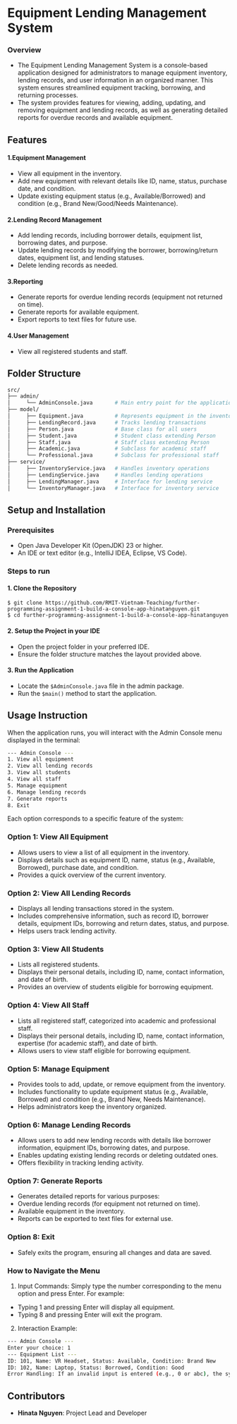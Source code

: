 # Equipment Lending Management System

### Overview

- The Equipment Lending Management System is a console-based application designed for administrators to manage equipment inventory, lending records, and user information in an organized manner. This system ensures streamlined equipment tracking, borrowing, and returning processes.
- The system provides features for viewing, adding, updating, and removing equipment and lending records, as well as generating detailed reports for overdue records and available equipment.

## Features
#### 1.Equipment Management
- View all equipment in the inventory.
- Add new equipment with relevant details like ID, name, status, purchase date, and condition.
- Update existing equipment status (e.g., Available/Borrowed) and condition (e.g., Brand New/Good/Needs Maintenance).
#### 2.Lending Record Management
- Add lending records, including borrower details, equipment list, borrowing dates, and purpose.
- Update lending records by modifying the borrower, borrowing/return dates, equipment list, and lending statuses.
- Delete lending records as needed.
#### 3.Reporting
- Generate reports for overdue lending records (equipment not returned on time).
- Generate reports for available equipment.
- Export reports to text files for future use.
#### 4.User Management
- View all registered students and staff.

## Folder Structure
```bash
src/
├── admin/
│     └── AdminConsole.java       # Main entry point for the application
├── model/
│     ├── Equipment.java          # Represents equipment in the inventory
│     ├── LendingRecord.java      # Tracks lending transactions
│     ├── Person.java             # Base class for all users
│     ├── Student.java            # Student class extending Person
│     ├── Staff.java              # Staff class extending Person
│     ├── Academic.java           # Subclass for academic staff
│     └── Professional.java       # Subclass for professional staff
├── service/
│     ├── InventoryService.java   # Handles inventory operations
│     ├── LendingService.java     # Handles lending operations
│     ├── LendingManager.java     # Interface for lending service
│     └── InventoryManager.java   # Interface for inventory service
```

## Setup and Installation
### Prerequisites
- Open Java Developer Kit (OpenJDK) 23 or higher.
- An IDE or text editor (e.g., IntelliJ IDEA, Eclipse, VS Code).
### Steps to run
#### 1. Clone the Repository
`$ git clone https://github.com/RMIT-Vietnam-Teaching/further-programming-assignment-1-build-a-console-app-hinatanguyen.git` <br>
`$ cd further-programming-assignment-1-build-a-console-app-hinatanguyen`
#### 2. Setup the Project in your IDE
- Open the project folder in your preferred IDE.
- Ensure the folder structure matches the layout provided above.
#### 3. Run the Application
- Locate the `$AdminConsole.java` file in the admin package.
- Run the `$main()` method to start the application.

## Usage Instruction
When the application runs, you will interact with the Admin Console menu displayed in the terminal:<br>
```bash
--- Admin Console ---
1. View all equipment
2. View all lending records
3. View all students
4. View all staff
5. Manage equipment
6. Manage lending records
7. Generate reports
8. Exit
```
Each option corresponds to a specific feature of the system:

### Option 1: View All Equipment
- Allows users to view a list of all equipment in the inventory.
- Displays details such as equipment ID, name, status (e.g., Available, Borrowed), purchase date, and condition.
- Provides a quick overview of the current inventory.

### Option 2: View All Lending Records
- Displays all lending transactions stored in the system.
- Includes comprehensive information, such as record ID, borrower details, equipment IDs, borrowing and return dates, status, and purpose.
- Helps users track lending activity.

### Option 3: View All Students
- Lists all registered students.
- Displays their personal details, including ID, name, contact information, and date of birth.
- Provides an overview of students eligible for borrowing equipment.

### Option 4: View All Staff
- Lists all registered staff, categorized into academic and professional staff.
- Displays their personal details, including ID, name, contact information, expertise (for academic staff), and date of birth.
- Allows users to view staff eligible for borrowing equipment.

### Option 5: Manage Equipment
- Provides tools to add, update, or remove equipment from the inventory.
- Includes functionality to update equipment status (e.g., Available, Borrowed) and condition (e.g., Brand New, Needs Maintenance).
- Helps administrators keep the inventory organized.

### Option 6: Manage Lending Records
- Allows users to add new lending records with details like borrower information, equipment IDs, borrowing dates, and purpose.
- Enables updating existing lending records or deleting outdated ones.
- Offers flexibility in tracking lending activity.

### Option 7: Generate Reports
- Generates detailed reports for various purposes:
- Overdue lending records (for equipment not returned on time).
- Available equipment in the inventory.
- Reports can be exported to text files for external use.

### Option 8: Exit
- Safely exits the program, ensuring all changes and data are saved.

### How to Navigate the Menu
1. Input Commands: Simply type the number corresponding to the menu option and press Enter. For example:
- Typing 1 and pressing Enter will display all equipment.
- Typing 8 and pressing Enter will exit the program.

2. Interaction Example:
```bash
--- Admin Console ---
Enter your choice: 1
--- Equipment List ---
ID: 101, Name: VR Headset, Status: Available, Condition: Brand New
ID: 102, Name: Laptop, Status: Borrowed, Condition: Good
Error Handling: If an invalid input is entered (e.g., 0 or abc), the system will display an error message and prompt the user to try again.
```

## Contributors
- **Hinata Nguyen**: Project Lead and Developer
